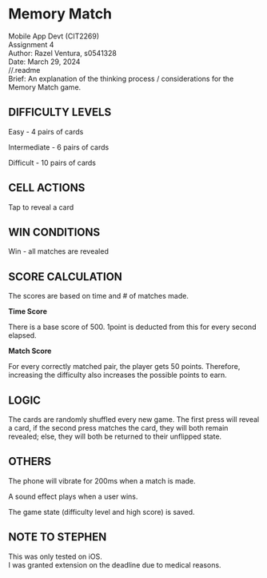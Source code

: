 # Memory Match


Mobile App Devt (CIT2269)  
Assignment 4  
Author: Razel Ventura, s0541328  
Date: March 29, 2024  
//.readme  
Brief: An explanation of the thinking process / considerations for the Memory Match game.  

## DIFFICULTY LEVELS


Easy - 4 pairs of cards


Intermediate - 6 pairs of cards


Difficult - 10 pairs of cards

## CELL ACTIONS

Tap to reveal a card


## WIN CONDITIONS
Win - all matches are revealed

## SCORE CALCULATION
The scores are based on time and # of matches made. 


**Time Score**

There is a base score of 500. 1point is deducted from this for every second elapsed.


**Match Score** 

For every correctly matched pair, the player gets 50 points. Therefore, increasing the difficulty also increases the possible points to earn.


## LOGIC
The cards are randomly shuffled every new game. The first press will reveal a card, if the second press matches the card, they will both remain revealed; else, they will both be returned to their unflipped state.

## OTHERS
The phone will vibrate for 200ms when a match is made.  

A sound effect plays when a user wins.  

The game state (difficulty level and high score) is saved.   

## NOTE TO STEPHEN
This was only tested on iOS.   
I was granted extension on the deadline due to medical reasons.
